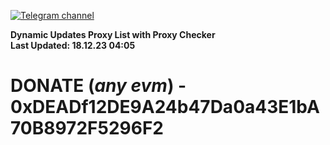 [![Telegram channel](https://img.shields.io/endpoint?url=https://runkit.io/damiankrawczyk/telegram-badge/branches/master?url=https://t.me/n4z4v0d)](https://t.me/n4z4v0d) 

**Dynamic Updates Proxy List with Proxy Checker**  
**Last Updated: 18.12.23 04:05**

# DONATE (_any evm_) - 0xDEADf12DE9A24b47Da0a43E1bA70B8972F5296F2
